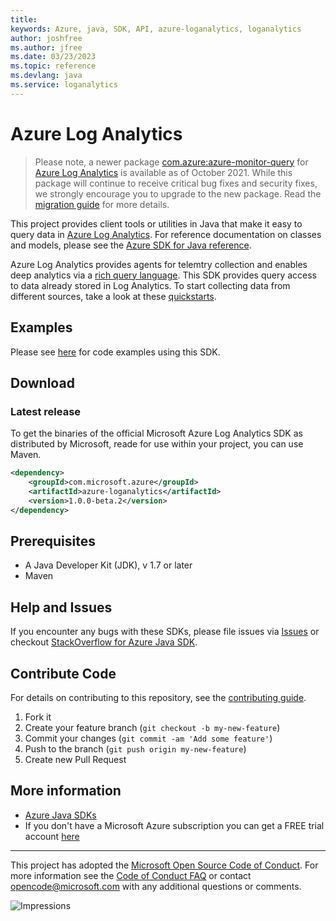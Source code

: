 ```yaml
---
title: 
keywords: Azure, java, SDK, API, azure-loganalytics, loganalytics
author: joshfree
ms.author: jfree
ms.date: 03/23/2023
ms.topic: reference
ms.devlang: java
ms.service: loganalytics
---
```

# Azure Log Analytics

> Please note, a newer package [com.azure:azure-monitor-query](https://search.maven.org/artifact/com.azure/azure-monitor-query) 
> for [Azure Log Analytics](https://azure.microsoft.com/services/monitor/) is available as of October 2021. While this 
> package will continue to receive critical bug fixes and security fixes, we strongly encourage you to upgrade to the new package.
> Read the [migration guide](https://aka.ms/azsdk/java/migrate/monitorquery) for more details.

This project provides client tools or utilities in Java that make it easy to query data in [Azure Log Analytics](https://azure.microsoft.com/services/log-analytics/). For reference documentation on classes and models, please see the [Azure SDK for Java reference](/java/api/overview/azure/?view=azure-java-stable). 

Azure Log Analytics provides agents for telemtry collection and enables deep analytics via a [rich query language](/azure/data-explorer/kusto/query/). This SDK provides query access to data already stored in Log Analytics. To start collecting data from different sources, take a look at these [quickstarts](/azure/log-analytics/log-analytics-quick-collect-azurevm). 

## Examples

Please see [here](https://github.com/Azure/azure-sdk-for-java/tree/main/sdk/loganalytics/microsoft-azure-loganalytics/samples) for code examples using this SDK. 


## Download

### Latest release

To get the binaries of the official Microsoft Azure Log Analytics SDK as distributed by Microsoft, reade for use within your project, you can use Maven.

[//]: # ({x-version-update-start;com.microsoft.azure:azure-loganalytics;current})
```xml
<dependency>
    <groupId>com.microsoft.azure</groupId>
    <artifactId>azure-loganalytics</artifactId>
    <version>1.0.0-beta.2</version>
</dependency>
```
[//]: # ({x-version-update-end})

## Prerequisites

- A Java Developer Kit (JDK), v 1.7 or later
- Maven

## Help and Issues

If you encounter any bugs with these SDKs, please file issues via [Issues](https://github.com/Azure/azure-sdk-for-java/issues) or checkout [StackOverflow for Azure Java SDK](https://stackoverflow.com/questions/tagged/azure-java-sdk).

## Contribute Code

For details on contributing to this repository, see the [contributing guide](https://github.com/Azure/azure-sdk-for-java/blob/main/CONTRIBUTING.md).

1. Fork it
2. Create your feature branch (`git checkout -b my-new-feature`)
3. Commit your changes (`git commit -am 'Add some feature'`)
4. Push to the branch (`git push origin my-new-feature`)
5. Create new Pull Request

## More information
- [Azure Java SDKs](/java/azure/)
- If you don't have a Microsoft Azure subscription you can get a FREE trial account [here](https://go.microsoft.com/fwlink/?LinkId=330212)

---

This project has adopted the [Microsoft Open Source Code of Conduct](https://opensource.microsoft.com/codeofconduct/). For more information see the [Code of Conduct FAQ](https://opensource.microsoft.com/codeofconduct/faq/) or contact [opencode@microsoft.com](mailto:opencode@microsoft.com) with any additional questions or comments.

![Impressions](https://azure-sdk-impressions.azurewebsites.net/api/impressions/azure-sdk-for-java%2Fsdk%2Floganalytics%2Fmicrosoft-azure-loganalytics%2FREADME.png)

